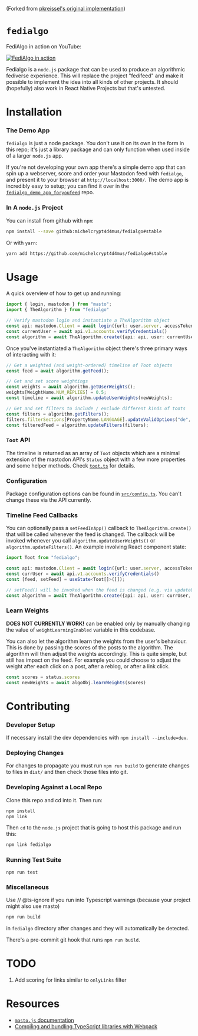 <!-- [![Fedialgo Build and Test](https://github.com/pkreissel/fedialgo/actions/workflows/CI.yaml/badge.svg)](https://github.com/pkreissel/fedialgo/actions/workflows/CI.yaml) -->

(Forked from [pkreissel's original implementation](https://github.com/pkreissel/fedialgo))

# `fedialgo`
FediAlgo in action on YouTube:

[![FediAlgo in action](https://img.youtube.com/vi/_0TaYxU1Tpk/0.jpg)](https://www.youtube.com/watch?v=_0TaYxU1Tpk)

Fedialgo is a `node.js` package that can be used to produce an algorithmic fediverse experience. This will replace the project "fedifeed" and make it possible to implement the idea into all kinds of other projects. It should (hopefully) also work in React Native Projects but that's untested.


# Installation
### The Demo App
`fedialgo` is just a node package. You don't use it on its own in the form in this repo; it's just a library package and can only function when used inside of a larger `node.js` app.

If you're not developing your own app there's a simple demo app that can spin up a webserver, score and order your Mastodon feed with `fedialgo`, and present it to your browser at `http://localhost:3000/`. The demo app is incredibly easy to setup; you can find it over in the [`fedialgo_demo_app_foryoufeed`](https://github.com/michelcrypt4d4mus/fedialgo_demo_app_foryoufeed) repo.

### In A `node.js` Project
You can install from github with `npm`:

```bash
npm install --save github:michelcrypt4d4mus/fedialgo#stable
```

Or with `yarn`:
```bash
yarn add https://github.com/michelcrypt4d4mus/fedialgo#stable
```

# Usage
A quick overview of how to get up and running:

```typescript
import { login, mastodon } from "masto";
import { TheAlgorithm } from "fedialgo"

// Verify mastodon login and instantiate a TheAlgorithm object
const api: mastodon.Client = await login({url: user.server, accessToken: user.access_token});
const currentUser = await api.v1.accounts.verifyCredentials()
const algorithm = await TheAlgorithm.create({api: api, user: currentUser})
```

Once you've instantiated a `TheAlgorithm` object there's three primary ways of interacting with it:

```typescript
// Get a weighted (and weight-ordered) timeline of Toot objects
const feed = await algorithm.getFeed();

// Get and set score weightings
const weights = await algorithm.getUserWeights();
weights[WeightName.NUM_REPLIES] = 0.5;
const timeline = await algorithm.updateUserWeights(newWeights);

// Get and set filters to include / exclude different kinds of toots
const filters = algorithm.getFilters();
filters.filterSections[PropertyName.LANGUAGE].updateValidOptions("de", true);
const filteredFeed = algorithm.updateFilters(filters);
```

### `Toot` API
The timeline is returned as an array of `Toot` objects which are a minimal extension of the mastodon API's `Status` object with a few more properties and some helper methods. Check [`toot.ts`](./src/api/objects/toot.ts) for details.

### Configuration
Package configuration options can be found in [`src/config.ts`](src/config.ts). You can't change these via the API currently.


### Timeline Feed Callbacks
You can optionally pass a `setFeedInApp()` callback to `TheAlgorithm.create()` that will be called whenever the feed is changed. The callback will be invoked whenever you call `algorithm.updateUserWeights()` or `algorithm.updateFilters()`. An example involving React component state:

```typescript
import Toot from "fedialgo";

const api: mastodon.Client = await login({url: user.server, accessToken: user.access_token});
const currUser = await api.v1.accounts.verifyCredentials()
const [feed, setFeed] = useState<Toot[]>([]);

// setFeed() will be invoked when the feed is changed (e.g. via updateUserWeights() or updateFilters())
const algorithm = await TheAlgorithm.create({api: api, user: currUser, setFeedInApp: setFeed})
```

### Learn Weights
**DOES NOT CURRENTLY WORK!** can be enabled only by manually changing the value of `weightLearningEnabled` variable in this codebase.

You can also let the algorithm learn the weights from the user's behaviour. This is done by passing the scores of the posts to the algorithm. The algorithm will then adjust the weights accordingly. This is quite simple, but still has impact on the feed. For example you could choose to adjust the weight after each click on a post, after a reblog, or after a link click.

```typescript
const scores = status.scores
const newWeights = await algoObj.learnWeights(scores)
```


# Contributing
### Developer Setup
If necessary install the dev dependencies with `npm install --include=dev`.

### Deploying Changes
For changes to propagate you must run `npm run build` to generate changes to files in `dist/` and then check those files into git.

### Developing Against a Local Repo
Clone this repo and cd into it. Then run:

```bash
npm install
npm link
```

Then `cd` to the `node.js` project that is going to host this package and run this:
```bash
npm link fedialgo
```

### Running Test Suite
`npm run test`

### Miscellaneous
Use // @ts-ignore if you run into Typescript warnings (because your project might also use masto)

```bash
npm run build
```
in `fedialgo` directory after changes and they will automatically be detected.

There's a pre-commit git hook that runs `npm run build`.


# TODO
1. Add scoring for links similar to `onlyLinks` filter


# Resources
* [`masto.js` documentation](https://neet.github.io/masto.js)
* [Compiling and bundling TypeScript libraries with Webpack](https://marcobotto.com/blog/compiling-and-bundling-typescript-libraries-with-webpack/)
